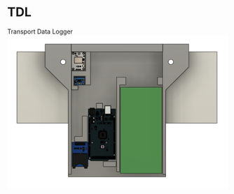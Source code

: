 # TDL
Transport Data Logger
![alt text](https://github.com/auklett/TDL/blob/main/TDL-CAD.png?raw=true)
